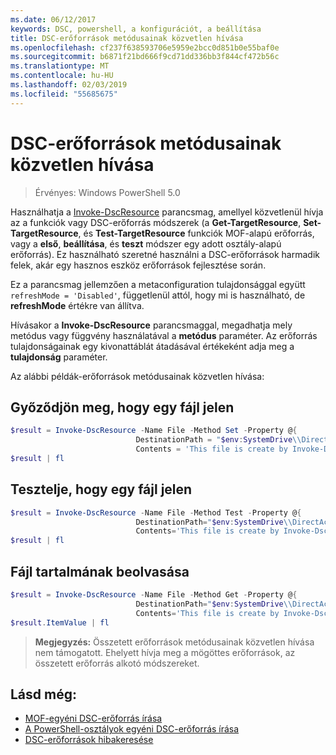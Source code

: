 ```yaml
---
ms.date: 06/12/2017
keywords: DSC, powershell, a konfigurációt, a beállítása
title: DSC-erőforrások metódusainak közvetlen hívása
ms.openlocfilehash: cf237f638593706e5959e2bcc0d851b0e55baf0e
ms.sourcegitcommit: b6871f21bd666f9cd71dd336bb3f844cf472b56c
ms.translationtype: MT
ms.contentlocale: hu-HU
ms.lasthandoff: 02/03/2019
ms.locfileid: "55685675"
---
```

# <a name="calling-dsc-resource-methods-directly"></a>DSC-erőforrások metódusainak közvetlen hívása

>Érvényes: Windows PowerShell 5.0

Használhatja a [Invoke-DscResource](/powershell/module/PSDesiredStateConfiguration/Invoke-DscResource) parancsmag, amellyel közvetlenül hívja az a funkciók vagy DSC-erőforrás módszerek (a **Get-TargetResource**, **Set-TargetResource**, és  **Test-TargetResource** funkciók MOF-alapú erőforrás, vagy a **első**, **beállítása**, és **teszt** módszer egy adott osztály-alapú erőforrás).
Ez használható szeretné használni a DSC-erőforrások harmadik felek, akár egy hasznos eszköz erőforrások fejlesztése során.

Ez a parancsmag jellemzően a metaconfiguration tulajdonsággal együtt `refreshMode = 'Disabled'`, függetlenül attól, hogy mi is használható, de **refreshMode** értékre van állítva.

Hívásakor a **Invoke-DscResource** parancsmaggal, megadhatja mely metódus vagy függvény használatával a **metódus** paraméter. Az erőforrás tulajdonságainak egy kivonattáblát átadásával értékeként adja meg a **tulajdonság** paraméter.

Az alábbi példák-erőforrások metódusainak közvetlen hívása:

## <a name="ensure-a-file-is-present"></a>Győződjön meg, hogy egy fájl jelen

```powershell
$result = Invoke-DscResource -Name File -Method Set -Property @{
                            DestinationPath = "$env:SystemDrive\\DirectAccess.txt";
                            Contents = 'This file is create by Invoke-DscResource'} -Verbose
$result | fl
```

## <a name="test-that-a-file-is-present"></a>Tesztelje, hogy egy fájl jelen

```powershell
$result = Invoke-DscResource -Name File -Method Test -Property @{
                            DestinationPath="$env:SystemDrive\\DirectAccess.txt";
                            Contents='This file is create by Invoke-DscResource'} -Verbose
$result | fl
```

## <a name="get-the-contents-of-file"></a>Fájl tartalmának beolvasása

```powershell
$result = Invoke-DscResource -Name File -Method Get -Property @{
                            DestinationPath="$env:SystemDrive\\DirectAccess.txt";
                            Contents='This file is create by Invoke-DscResource'} -Verbose
$result.ItemValue | fl
```

>**Megjegyzés:** Összetett erőforrások metódusainak közvetlen hívása nem támogatott. Ehelyett hívja meg a mögöttes erőforrások, az összetett erőforrás alkotó módszereket.

## <a name="see-also"></a>Lásd még:
- [MOF-egyéni DSC-erőforrás írása](../resources/authoringResourceMOF.md)
- [A PowerShell-osztályok egyéni DSC-erőforrás írása](../resources/authoringResourceClass.md)
- [ DSC-erőforrások hibakeresése](../troubleshooting/debugResource.md)